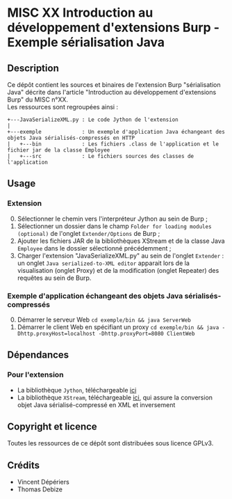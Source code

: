 MISC XX Introduction au développement d'extensions Burp - Exemple sérialisation Java
==================================================================================

Description
-----------
Ce dépôt contient les sources et binaires de l'extension Burp "sérialisation Java" décrite dans l'article "Introduction au développement d'extensions Burp" du MISC n°XX.  
Les ressources sont regroupées ainsi :
```
+---JavaSerializeXML.py	: Le code Jython de l'extension
|
+---exemple				: Un exemple d'application Java échangeant des objets Java sérialisés-compressés en HTTP
|   +---bin				: Les fichiers .class de l'application et le fichier jar de la classe Employee
|   +---src				: Le fichiers sources des classes de l'application
```


Usage
-----
### Extension
0. Sélectionner le chemin vers l'interpréteur Jython au sein de Burp ; 
1. Sélectionner un dossier dans le champ `Folder for loading modules (optional)` de l'onglet `Extender/Options` de Burp ;
2. Ajouter les fichiers JAR de la bibliothèques XStream et de la classe Java `Employee` dans le dossier sélectionné précédemment ;
3. Charger l'extension "JavaSerializeXML.py" au sein de l'onglet `Extender` : un onglet `Java serialized-to-XML editor` apparait lors de la visualisation (onglet Proxy) et de la modification (onglet Repeater) des requêtes au sein de Burp.

### Exemple d'application échangeant des objets Java sérialisés-compressés
0. Démarrer le serveur Web `cd exemple/bin && java ServerWeb`
1. Démarrer le client Web en spécifiant un proxy `cd exemple/bin && java -Dhttp.proxyHost=localhost -Dhttp.proxyPort=8080 ClientWeb`

Dépendances
-----------
### Pour l'extension
* La bibliothèque `Jython`, téléchargeable [ici](http://search.maven.org/remotecontent?filepath=org/python/jython-standalone/2.7.0/jython-standalone-2.7.0.jar)
* La bibliothèque `XStream`, téléchargeable [ici](https://nexus.codehaus.org/content/repositories/releases/com/thoughtworks/xstream/xstream/1.4.8/xstream-1.4.8.jar), qui assure la conversion objet Java sérialisé-compressé en XML et inversement


Copyright et licence
---------------------
Toutes les ressources de ce dépôt sont distribuées sous licence GPLv3.


Crédits
-------
* Vincent Dépériers
* Thomas Debize
